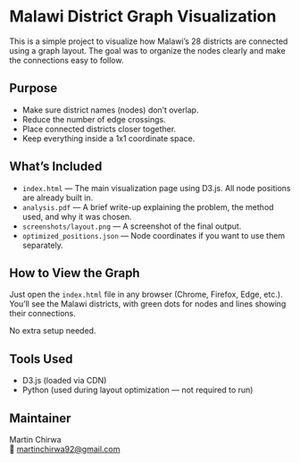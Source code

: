 # Malawi District Graph Visualization

This is a simple project to visualize how Malawi’s 28 districts are connected using a graph layout. The goal was to organize the nodes clearly and make the connections easy to follow.

## Purpose

- Make sure district names (nodes) don’t overlap.
- Reduce the number of edge crossings.
- Place connected districts closer together.
- Keep everything inside a 1x1 coordinate space.

## What’s Included

- `index.html` — The main visualization page using D3.js. All node positions are already built in.
- `analysis.pdf` — A brief write-up explaining the problem, the method used, and why it was chosen.
- `screenshots/layout.png` — A screenshot of the final output.
- `optimized_positions.json` — Node coordinates if you want to use them separately.

## How to View the Graph

Just open the `index.html` file in any browser (Chrome, Firefox, Edge, etc.).  
You’ll see the Malawi districts, with green dots for nodes and lines showing their connections.

No extra setup needed.

## Tools Used

- D3.js (loaded via CDN)
- Python (used during layout optimization — not required to run)

## Maintainer

Martin Chirwa  
📧 martinchirwa92@gmail.com
